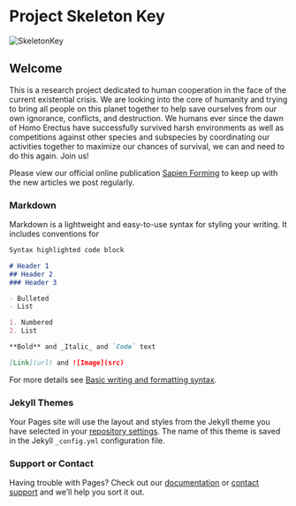 # Project Skeleton Key
![SkeletonKey](https://cdn.pixabay.com/photo/2020/10/06/17/57/girl-5632926_960_720.jpg)
## Welcome

This is a research project dedicated to human cooperation in the face of the current existential crisis. We are looking into the core of humanity and trying to bring all people on this planet together to help save ourselves from our own ignorance, conflicts, and destruction. We humans ever since the dawn of Homo Erectus have successfully survived harsh environments as well as competitions against other species and subspecies by coordinating our activities together to maximize our chances of survival, we can and need to do this again. Join us!

Please view our official online publication [Sapien Forming](https://medium.com/sapien-forming) to keep up with the new articles we post regularly.

### Markdown

Markdown is a lightweight and easy-to-use syntax for styling your writing. It includes conventions for

```markdown
Syntax highlighted code block

# Header 1
## Header 2
### Header 3

- Bulleted
- List

1. Numbered
2. List

**Bold** and _Italic_ and `Code` text

[Link](url) and ![Image](src)
```

For more details see [Basic writing and formatting syntax](https://docs.github.com/en/github/writing-on-github/getting-started-with-writing-and-formatting-on-github/basic-writing-and-formatting-syntax).

### Jekyll Themes

Your Pages site will use the layout and styles from the Jekyll theme you have selected in your [repository settings](https://github.com/RexRowan/Project_Skeleton_Key/settings/pages). The name of this theme is saved in the Jekyll `_config.yml` configuration file.

### Support or Contact

Having trouble with Pages? Check out our [documentation](https://docs.github.com/categories/github-pages-basics/) or [contact support](https://support.github.com/contact) and we’ll help you sort it out.
